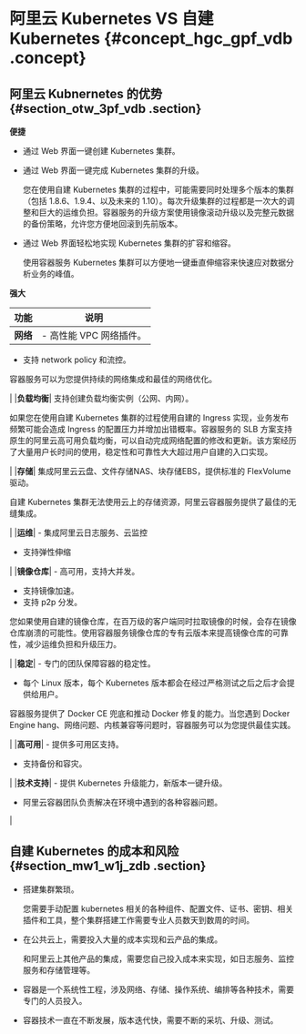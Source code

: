 # 阿里云 Kubernetes VS 自建 Kubernetes {#concept_hgc_gpf_vdb .concept}

## 阿里云 Kubnernetes 的优势 {#section_otw_3pf_vdb .section}

**便捷**

-   通过 Web 界面一键创建 Kubernetes 集群。
-   通过 Web 界面一键完成 Kubernetes 集群的升级。

    您在使用自建 Kubernetes 集群的过程中，可能需要同时处理多个版本的集群（包括 1.8.6、1.9.4、以及未来的 1.10）。每次升级集群的过程都是一次大的调整和巨大的运维负担。容器服务的升级方案使用镜像滚动升级以及完整元数据的备份策略，允许您方便地回滚到先前版本。

-   通过 Web 界面轻松地实现 Kubernetes 集群的扩容和缩容。

    使用容器服务 Kubernetes 集群可以方便地一键垂直伸缩容来快速应对数据分析业务的峰值。


**强大**

|功能|说明|
|--|--|
|**网络**| -   高性能 VPC 网络插件。
-   支持 network policy 和流控。

 容器服务可以为您提供持续的网络集成和最佳的网络优化。

 |
|**负载均衡**| 支持创建负载均衡实例（公网、内网）。

 如果您在使用自建 Kubernetes 集群的过程使用自建的 Ingress 实现，业务发布频繁可能会造成 Ingress 的配置压力并增加出错概率。容器服务的 SLB 方案支持原生的阿里云高可用负载均衡，可以自动完成网络配置的修改和更新。该方案经历了大量用户长时间的使用，稳定性和可靠性大大超过用户自建的入口实现。

 |
|**存储**| 集成阿里云云盘、文件存储NAS、块存储EBS，提供标准的 FlexVolume 驱动。

 自建 Kubernetes 集群无法使用云上的存储资源，阿里云容器服务提供了最佳的无缝集成。

 |
|**运维**| -   集成阿里云日志服务、云监控
-   支持弹性伸缩

 |
|**镜像仓库**| -   高可用，支持大并发。
-   支持镜像加速。
-   支持 p2p 分发。

 您如果使用自建的镜像仓库，在百万级的客户端同时拉取镜像的时候，会存在镜像仓库崩溃的可能性。使用容器服务镜像仓库的专有云版本来提高镜像仓库的可靠性，减少运维负担和升级压力。

 |
|**稳定**| -   专门的团队保障容器的稳定性。
-   每个 Linux 版本，每个 Kubernetes 版本都会在经过严格测试之后之后才会提供给用户。

 容器服务提供了 Docker CE 兜底和推动 Docker 修复的能力。当您遇到 Docker Engine hang、网络问题、内核兼容等问题时，容器服务可以为您提供最佳实践。

 |
|**高可用**| -   提供多可用区支持。
-   支持备份和容灾。

 |
|**技术支持**| -   提供 Kubernetes 升级能力，新版本一键升级。
-   阿里云容器团队负责解决在环境中遇到的各种容器问题。

 |

## 自建 Kubernetes 的成本和风险 {#section_mw1_w1j_zdb .section}

-   搭建集群繁琐。

    您需要手动配置 kubernetes 相关的各种组件、配置文件、证书、密钥、相关插件和工具，整个集群搭建工作需要专业人员数天到数周的时间。

-   在公共云上，需要投入大量的成本实现和云产品的集成。

    和阿里云上其他产品的集成，需要您自己投入成本来实现，如日志服务、监控服务和存储管理等。

-   容器是一个系统性工程，涉及网络、存储、操作系统、编排等各种技术，需要专门的人员投入。
-   容器技术一直在不断发展，版本迭代快，需要不断的采坑、升级、测试。

